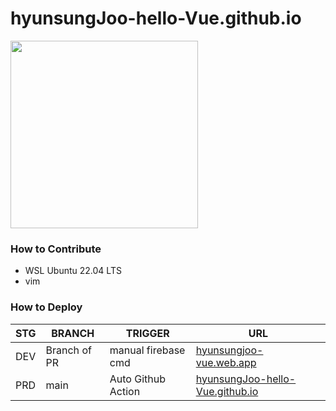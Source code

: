 # hyunsungJoo-hello-Vue.github.io
<img src="![image](https://github.com/hyunsungJoo-hello-Vue/hyunsungJoo-hello-Vue.github.io/assets/91647614/05f9b00e-7be2-419c-9cc6-a28ba8ab5d72)
" width=300 />

### How to Contribute
- WSL Ubuntu 22.04 LTS
- vim

### How to Deploy
|STG|BRANCH|TRIGGER|URL|
|------|---|---|---|
|DEV|Branch of PR|manual firebase cmd|[hyunsungjoo-vue.web.app](https://hyunsungjoo-vue.web.app/)|
|PRD|main|Auto Github Action|[hyunsungJoo-hello-Vue.github.io](https://hyunsungjoo-hello-vue.github.io/)|
```bash


```
